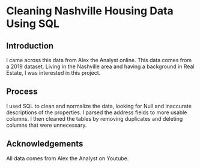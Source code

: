 # Cleaning Nashville Housing Data Using SQL

## **Introduction**
I came across this data from Alex the Analyst online.  This data comes from a 2019 dataset.  Living in the Nashville area and having a background in Real Estate, I was interested in this project.

## **Process**
I used SQL to clean and normalize the data, looking for Null and inaccurate descriptions of the properties.  I parsed the address fields to more usable columns.  I then cleaned the tables by removing duplicates and deleting columns that were unnecessary.

## **Acknowledgements**
All data comes from Alex the Analyst on Youtube.

